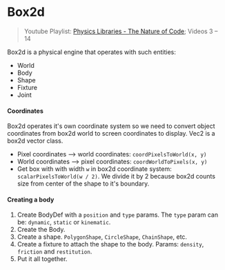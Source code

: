 # Box2d

> Youtube Playlist: [Physics Libraries - The Nature of Code](https://www.youtube.com/playlist?list=PLRqwX-V7Uu6akvoNKE4GAxf6ZeBYoJ4uh); Videos 3 – 14

Box2d is a physical engine that operates with such entities:
- World
- Body
- Shape
- Fixture
- Joint

#### Coordinates

Box2d operates it's own coordinate system so we need to convert object coordinates from box2d world to screen coordinates to display. Vec2 is a box2d vector class.

- Pixel coordinates —> world coordinates: `coordPixelsToWorld(x, y)`
- World coordinates —> pixel coordinates: `coordWorldToPixels(x, y)`
- Get box with with width `w` in box2d coordinate system: `scalarPixelsToWorld(w / 2)`. We divide it by 2 because box2d counts size from center of the shape to it's boundary.

#### Creating a body

1. Create BodyDef with a `position` and `type` params. The `type` param can be: `dynamic`, `static` or `kinematic`.
2. Create the Body.
3. Create a shape. `PolygonShape`, `CircleShape`, `ChainShape`, etc.
4. Create a fixture to attach the shape to the body. Params: `density`, `friction` and `restitution`.
5. Put it all together.
